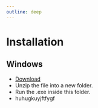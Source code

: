 ```yaml
---
outline: deep
---
```


# Installation

## Windows

- [Download](https://github.com/tom-mohr/particle-life-app/releases/latest/download/particle-life-app.zip)
- Unzip the file into a new folder.
- Run the .exe inside this folder.
- huhugkuyjftfygf

